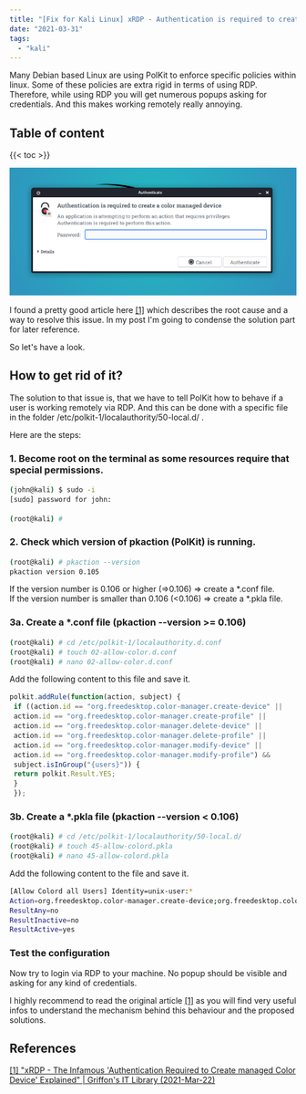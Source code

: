 ```yaml
---
title: "[Fix for Kali Linux] xRDP - Authentication is required to create a color managed device"
date: "2021-03-31"
tags: 
  - "kali"
---
```


Many Debian based Linux are using PolKit to enforce specific policies within linux. Some of these policies are extra rigid in terms of using RDP. Therefore, while using RDP you will get numerous popups asking for credentials. And this makes working remotely really annoying.

## Table of content 
{{< toc >}}

![](images/article.configurerdpaccessforkalilinux.authenticatepopup.png)

I found a pretty good article here [\[1\]](#references) which describes the root cause and a way to resolve this issue. In my post I'm going to condense the solution part for later reference.

So let's have a look.

## How to get rid of it?

The solution to that issue is, that we have to tell PolKit how to behave if a user is working remotely via RDP. And this can be done with a specific file in the folder /etc/polkit-1/localauthority/50-local.d/ .

Here are the steps:

### 1\. Become root on the terminal as some resources require that special permissions.

```bash
(john@kali) $ sudo -i
[sudo] password for john:

(root@kali) #
```

### 2\. Check which version of pkaction (PolKit) is running.

```bash
(root@kali) # pkaction --version 
pkaction version 0.105 
```

If the version number is 0.106 or higher (=>0.106) => create a \*.conf file.  
If the version number is smaller than 0.106 (<0.106) => create a \*.pkla file.

### 3a. Create a \*.conf file (pkaction --version >= 0.106)

```bash
(root@kali) # cd /etc/polkit-1/localauthority.d.conf
(root@kali) # touch 02-allow-color.d.conf
(root@kali) # nano 02-allow-color.d.conf
```

Add the following content to this file and save it.

```javascript
polkit.addRule(function(action, subject) {
 if ((action.id == "org.freedesktop.color-manager.create-device" ||
 action.id == "org.freedesktop.color-manager.create-profile" ||
 action.id == "org.freedesktop.color-manager.delete-device" ||
 action.id == "org.freedesktop.color-manager.delete-profile" ||
 action.id == "org.freedesktop.color-manager.modify-device" ||
 action.id == "org.freedesktop.color-manager.modify-profile") &&
 subject.isInGroup("{users}")) {
 return polkit.Result.YES;
 }
 });
```

### 3b. Create a \*.pkla file (pkaction --version < 0.106)

```bash
(root@kali) # cd /etc/polkit-1/localauthority/50-local.d/
(root@kali) # touch 45-allow-colord.pkla
(root@kali) # nano 45-allow-colord.pkla
```

Add the following content to the file and save it.

```bash
[Allow Colord all Users] Identity=unix-user:* 
Action=org.freedesktop.color-manager.create-device;org.freedesktop.color-manager.create-profile;org.freedesktop.color-manager.delete-device;org.freedesktop.color-manager.delete-profile;org.freedesktop.color-manager.modify-device;org.freedesktop.color-manager.modify-profile; 
ResultAny=no 
ResultInactive=no 
ResultActive=yes
```

### Test the configuration

Now try to login via RDP to your machine. No popup should be visible and asking for any kind of credentials.

I highly recommend to read the original article [\[1\]](#references) as you will find very useful infos to understand the mechanism behind this behaviour and the proposed solutions.

## References

[\[1\] "xRDP - The Infamous 'Authentication Required to Create managed Color Device' Explained" | Griffon's IT Library (2021-Mar-22)](https://c-nergy.be/blog?p=12073)
